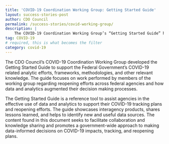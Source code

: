 ```yaml
---
title: 'COVID-19 Coordination Working Group: Getting Started Guide'
layout: success-stories-post
author: CDO Council
permalink: /success-stories/covid-working-group/
description: |
    The COVID-19 Coordination Working Group’s “Getting Started Guide” helped agencies use data and analytics to support their COVID-19 tracking plans and reopening efforts. The guide used work performed by members of the working group to showcase interagency products, share lessons learned, and to identify new and useful data sources.
tag: COVID-19
# required, this is what becomes the filter
category: covid-19
---
```


The CDO Council’s COVID-19 Coordination Working Group developed the Getting Started Guide to support the Federal Government’s COVID-19 related analytic efforts, frameworks, methodologies, and other relevant knowledge. The guide focuses on work performed by members of the working group regarding reopening efforts across federal agencies and how data and analytics augmented their decision making processes.

The Getting Started Guide is a reference tool to assist agencies in the effective use of data and analytics to support their COVID-19 tracking plans and reopening efforts. The guide showcases interagency products, shares lessons learned, and helps to identify new and useful data sources. The content found in this document seeks to facilitate collaboration and knowledge sharing and promotes a government-wide approach to making data-informed decisions on COVID-19 impacts, tracking, and reopening plans. 
